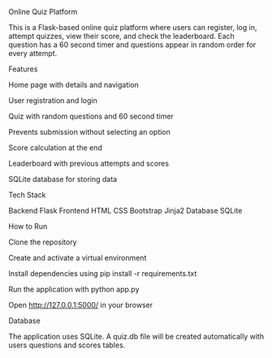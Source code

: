 Online Quiz Platform

This is a Flask-based online quiz platform where users can register, log in, attempt quizzes, view their score, and check the leaderboard. Each question has a 60 second timer and questions appear in random order for every attempt.

Features

Home page with details and navigation

User registration and login

Quiz with random questions and 60 second timer

Prevents submission without selecting an option

Score calculation at the end

Leaderboard with previous attempts and scores

SQLite database for storing data

Tech Stack

Backend Flask
Frontend HTML CSS Bootstrap Jinja2
Database SQLite

How to Run

Clone the repository

Create and activate a virtual environment

Install dependencies using pip install -r requirements.txt

Run the application with python app.py

Open http://127.0.0.1:5000/
 in your browser

Database

The application uses SQLite. A quiz.db file will be created automatically with users questions and scores tables.

